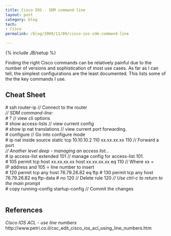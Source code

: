 ```yaml
---
title: Cisco IOS - SDM command-line
layout: post
category: blog
tech:
- Cisco
permalink: /blog/2009/11/09/cisco-ios-sdm-command-line

---
```

{% include JB/setup %}
<div id="node-70" class="node node-blog node-promoted">
  <div class="content clearfix">
    <div class="field field-name-body field-type-text-with-summary field-label-hidden"><div class="field-items"><div class="field-item even"><p>Finding the right Cisco commands can be relatively painful due to the number of versions and sophistication of most use cases. As far as I can tell, the simplest configurations are the least documented. This lists some of the the key commands I use.</p>
<!--break-->
<h2>Cheat Sheet</h2>
<p># ssh router-ip // Connect to the router<br /><em>// SDM command-line:</em><br />
# ? // view cli options<br />
# show access-lists // view current config<br />
# show ip nat translations // view current port forwarding.<br />
# configure // Go into configure mode<br />
# ip nat inside source static tcp 10.10.10.2 110 xx.xx.xx.xx 110 // Forward a port<br /><em>// Another level deep - managing an access list...</em><br />
# ip access-list extended 101 // manage config for access-list 101.<br />
# 105 permit tcp host xx.xx.xx.xx host xx.xx.xx.xx eq 110 // Where xx = IP address and 105 = line number to insert<br />
# 120 permit tcp any host 76.79.26.82 eq ftp
# 130 permit tcp any host 76.79.26.82 eq ftp-data
# no 120 // Delete rule 120
<em>// Use ctrl-c to return to the main prompt<br /></em># copy running-config startup-config // Commit the changes<br />
 </p>
<h2>References</h2>
<p><em>Cisco IOS ACL - use line numbers <br /></em>http://www.petri.co.il/csc_edit_cisco_ios_acl_using_line_numbers.htm</p>
<p> </p></div></div></div>  </div>
</div>
